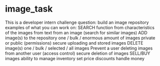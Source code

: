 # image_task

This is a developer intern challenge question:
build an image repository
examples of what you can work on:
  SEARCH function
    from characteristics of the images
    from text
    from an image (search for similar images)
  ADD image(s) to the repository
    one / bulk / enormous amount of images
    private or public (permissions)
    secure uploading and stored images
  DELETE image(s)
    one / bulk / selected / all images
    Prevent a user deleting images from another user (access control)
    secure deletion of images
  SELL/BUY images
    ability to manage inventory
    set price
    discounts
    handle money

